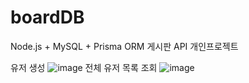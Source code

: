 # boardDB
Node.js + MySQL + Prisma ORM 게시판 API 개인프로젝트

유저 생성
![image](https://github.com/user-attachments/assets/5214c008-3726-4ff2-85a4-836f15c45b91)
전체 유저 목록 조회
![image](https://github.com/user-attachments/assets/1b822add-89f6-45cf-848a-4d8c1babcba3)
